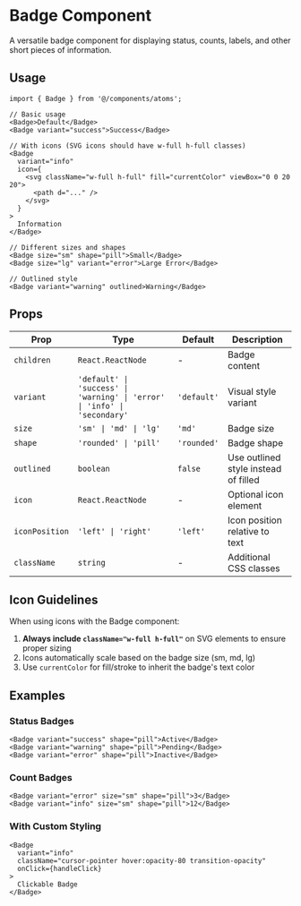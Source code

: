 # Badge Component

A versatile badge component for displaying status, counts, labels, and other short pieces of information.

## Usage

```tsx
import { Badge } from '@/components/atoms';

// Basic usage
<Badge>Default</Badge>
<Badge variant="success">Success</Badge>

// With icons (SVG icons should have w-full h-full classes)
<Badge 
  variant="info" 
  icon={
    <svg className="w-full h-full" fill="currentColor" viewBox="0 0 20 20">
      <path d="..." />
    </svg>
  }
>
  Information
</Badge>

// Different sizes and shapes
<Badge size="sm" shape="pill">Small</Badge>
<Badge size="lg" variant="error">Large Error</Badge>

// Outlined style
<Badge variant="warning" outlined>Warning</Badge>
```

## Props

| Prop | Type | Default | Description |
|------|------|---------|-------------|
| `children` | `React.ReactNode` | - | Badge content |
| `variant` | `'default' \| 'success' \| 'warning' \| 'error' \| 'info' \| 'secondary'` | `'default'` | Visual style variant |
| `size` | `'sm' \| 'md' \| 'lg'` | `'md'` | Badge size |
| `shape` | `'rounded' \| 'pill'` | `'rounded'` | Badge shape |
| `outlined` | `boolean` | `false` | Use outlined style instead of filled |
| `icon` | `React.ReactNode` | - | Optional icon element |
| `iconPosition` | `'left' \| 'right'` | `'left'` | Icon position relative to text |
| `className` | `string` | - | Additional CSS classes |

## Icon Guidelines

When using icons with the Badge component:

1. **Always include `className="w-full h-full"`** on SVG elements to ensure proper sizing
2. Icons automatically scale based on the badge size (sm, md, lg)
3. Use `currentColor` for fill/stroke to inherit the badge's text color

## Examples

### Status Badges
```tsx
<Badge variant="success" shape="pill">Active</Badge>
<Badge variant="warning" shape="pill">Pending</Badge>
<Badge variant="error" shape="pill">Inactive</Badge>
```

### Count Badges
```tsx
<Badge variant="error" size="sm" shape="pill">3</Badge>
<Badge variant="info" size="sm" shape="pill">12</Badge>
```

### With Custom Styling
```tsx
<Badge 
  variant="info" 
  className="cursor-pointer hover:opacity-80 transition-opacity"
  onClick={handleClick}
>
  Clickable Badge
</Badge>
```